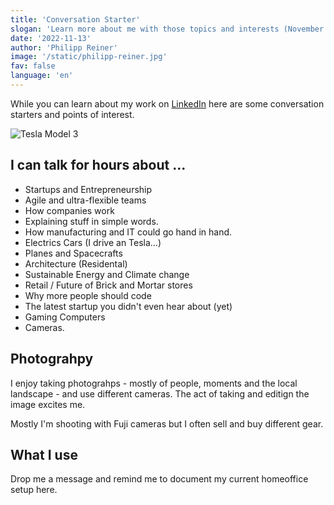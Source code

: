 ```yaml
---
title: 'Conversation Starter'
slogan: 'Learn more about me with those topics and interests (November 2022).'
date: '2022-11-13'
author: 'Philipp Reiner'
image: '/static/philipp-reiner.jpg'
fav: false
language: 'en'
---
```


While you can learn about my work on [LinkedIn](https://www.linkedin.com/in/philippreiner/) here are some conversation starters and points of interest.

![Tesla Model 3](/images/tesla-small.jpg)

## I can talk for hours about ...
- Startups and Entrepreneurship
- Agile and ultra-flexible teams
- How companies work
- Explaining stuff in simple words.
- How manufacturing and IT could go hand in hand.
- Electrics Cars (I drive an Tesla…)
- Planes and Spacecrafts
- Architecture (Residental)
- Sustainable Energy and Climate change
- Retail / Future of Brick and Mortar stores
- Why more people should code
- The latest startup you didn't even hear about (yet)
- Gaming Computers
- Cameras.

## Photograhpy
I enjoy taking photograhps - mostly of people, moments and the local landscape - and use different cameras. The act of taking and editign the image excites me.

Mostly I'm shooting with Fuji cameras but I often sell and buy different gear.

## What I use

Drop me a message and remind me to document my current homeoffice setup here.